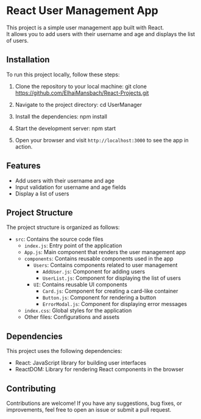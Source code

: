# React User Management App

This project is a simple user management app built with React.<br/>
It allows you to add users with their username and age and displays the list of users.

## Installation

To run this project locally, follow these steps:

1. Clone the repository to your local machine: git clone https://github.com/ElhaiMansbach/React-Projects.git

2. Navigate to the project directory: cd UserManager

3. Install the dependencies: npm install

4. Start the development server: npm start

5. Open your browser and visit `http://localhost:3000` to see the app in action.

## Features

- Add users with their username and age
- Input validation for username and age fields
- Display a list of users

## Project Structure

The project structure is organized as follows:

- `src`: Contains the source code files
  - `index.js`: Entry point of the application
  - `App.js`: Main component that renders the user management app
  - `components`: Contains reusable components used in the app
    - `Users`: Contains components related to user management
      - `AddUser.js`: Component for adding users
      - `UserList.js`: Component for displaying the list of users
    - `UI`: Contains reusable UI components
      - `Card.js`: Component for creating a card-like container
      - `Button.js`: Component for rendering a button
      - `ErrorModal.js`: Component for displaying error messages
  - `index.css`: Global styles for the application
  - Other files: Configurations and assets

## Dependencies

This project uses the following dependencies:

- React: JavaScript library for building user interfaces
- ReactDOM: Library for rendering React components in the browser

## Contributing

Contributions are welcome! If you have any suggestions, bug fixes, or improvements, feel free to open an issue or submit a pull request.


